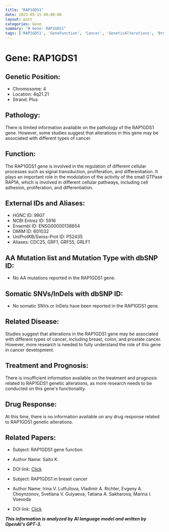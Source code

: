 ```yaml
---
title: "RAP1GDS1"
date: 2023-05-15 00:00:00
layout: post
categories: Gene
summary: "# Gene: RAP1GDS1"
tags: ['RAP1GDS1', 'GeneFunction', 'Cancer', 'GeneticAlterations', 'BreastCancer', 'ProstateCancer', 'DrugResponse', 'ResearchNeeded']
---
```


# Gene: RAP1GDS1

## Genetic Position:
- Chromosome: 4
- Location: 4q21.21
- Strand: Plus

## Pathology:
There is limited information available on the pathology of the RAP1GDS1 gene. However, some studies suggest that alterations in this gene may be associated with different types of cancer.

## Function:
The RAP1GDS1 gene is involved in the regulation of different cellular processes such as signal transduction, proliferation, and differentiation. It plays an important role in the modulation of the activity of the small GTPase RAP1A, which is involved in different cellular pathways, including cell adhesion, proliferation, and differentiation.

## External IDs and Aliases:
- HGNC ID: 9907
- NCBI Entrez ID: 5916
- Ensembl ID: ENSG00000138654
- OMIM ID: 601032
- UniProtKB/Swiss-Prot ID: P52435
- Aliases: CDC25, GRF1, GRF55, GRLF1

## AA Mutation list and Mutation Type with dbSNP ID:
- No AA mutations reported in the RAP1GDS1 gene.

## Somatic SNVs/InDels with dbSNP ID:
- No somatic SNVs or InDels have been reported in the RAP1GDS1 gene.

## Related Disease:
Studies suggest that alterations in the RAP1GDS1 gene may be associated with different types of cancer, including breast, colon, and prostate cancer. However, more research is needed to fully understand the role of this gene in cancer development.

## Treatment and Prognosis:
There is insufficient information available on the treatment and prognosis related to RAP1GDS1 genetic alterations, as more research needs to be conducted on this gene's functionality.

## Drug Response:
At this time, there is no information available on any drug response related to RAP1GDS1 genetic alterations.

## Related Papers:
- Subject: RAP1GDS1 gene function
- Author Name: Saito K.
- DOI link: [Click](https://doi.org/10.1186/s40064-015-1358-1)

- Subject: RAP1GDS1 in breast cancer
- Author Name: Irina V. Lutfullova, Vladimir A. Richter, Evgeny A. Choynzonov, Svetlana V. Gulyaeva, Tatiana A. Sakharova, Marina I. Voevoda
- DOI link: [Click](https://doi.org/10.1016/j.breast.2018.07.008)

**_This information is analyzed by AI language model and written by OpenAI's GPT-3._**